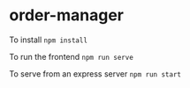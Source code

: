 # order-manager
 
To install
`npm install`

To run the frontend
`npm run serve`

To serve from an express server
`npm run start`

